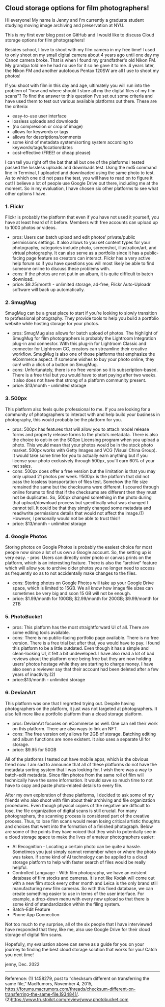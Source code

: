 ## Cloud storage options for film photographers!

Hi everyone! My name is Jenny and I'm currently a graduate student studying moving image archiving and preservation at NYU.

This is my first ever blog post on GitHub and I would like to discuss Cloud storage options for film photographers!

Besides school, I love to shoot with my film camera in my free time!
I used to only shoot on my small digital camera about 4 years ago until one day my Canon camera broke. That is when I found my grandfather's old Nikon FM. My grandpa told me he had no use for it so he gave it to me. 4 years later, the Nikon FM and another autofocus Pentax 120SW are all I use to shoot my photos!

If you shoot with film in this day and age, ultimately you will run into the problem of "how and where should I store all my the digital files of my film scans"? To find the answer to this question I've set out some criteria and have used them to test out various available platforms out there. These are the criteria:
- easy-to-use user interface
- lossless uploads and downloads
- (no compression or crop of image)
- allows for keywords or tags
- allows for descriptions/comments
- some kind of metadata system/sorting system according to keywords/tags/location/dates
- cost-effective (FREE! or cheap please)

I can tell you right off the bat that all but one of the platforms I tested passed the lossless uploads and downloads test. Using the md5 command line in Terminal, I uploaded and downloaded using the same photo to test. As to which one did not pass the test, you will have to read on to figure it out! I believe a lot of people use Google Drive out there, including me at the moment. So in my evaluation, I have chosen six other platforms to see what other options I have.

### 1. Flickr
Flickr is probably the platform that even if you have not used it yourself, you have at least heard of it before. Members with free accounts can upload up to 1000 photos or videos.
- pros: Users can batch upload and edit photos’ private/public permissions settings. It also allows to you set content types for your photography, categories include photo, screenshot, illustration/art, and virtual photography. It can also serve as a portfolio since it has a public-facing page feature so creators can interact. Flickr has a very active help forum so if you have questions you will most likely be able to find someone online to discuss these problems with.
- cons: If the photos are not put in an album, it is quite difficult to batch download.
- price: $8.25/month - unlimited storage, ad-free, Flickr Auto-Uploadr software will back up automatically.

### 2. SmugMug
SmugMug can be a great place to start if you’re looking to slowly transition to professional photography. They provide tools to help you build a portfolio website while hosting storage for your photos.
- pros: SmugMug also allows for batch upload of photos. The highlight of SmugMug for film photographers is probably the Lightroom Integration plug-in and connector. With this plug-in for Lightroom Classic and connector for Lightroom CC, creators can streamline their creative workflow. SmugMug is also one of those platforms that emphasize the eCommerce aspect. If someone wishes to buy your photo online, they can! with a click of a button on SmugMug.
- cons: Unfortunately, there is no free version so it is subscription-based. There is a free trial but you would have to start paying after two weeks. It also does not have that strong of a platform community present.
- price: $13/month - unlimited storage

### 3. 500px
This platform also feels quite professional to me. If you are looking for a community of photographers to interact with and help build your business in photography, this would probably be the platform for you.
- pros: 500px has features that will allow you to attach model release forms and property release forms to the photo’s metadata. There is also the choice to opt-in on the 500px Licensing program when you upload a photo. This would mean that your photos would be in the stock photo market. 500px works with Getty Images and VCG (Visual China Group). It would take some time for you to actually earn anything but if you license your photo exclusively through 500px, you'll earn 60% of your net sales.
- cons: 500px does offer a free version but the limitation is that you may only upload 21 photos per week. !!500px is the platform that did not pass the lossless transportation of files test. Somehow the file size remained the same but the checksums were different. I scoured through online forums to find that if the checksums are different then they must not be duplicates. So, 500px changed something in the photo during that upload/download process but specifically what was changed I cannot tell. It could be that they simply changed some metadata and read/write permissions details that would not affect the image.(1) However, I personally would not be able to trust this!!
- price: $13/month - unlimited storage

### 4. Google Photos
Storing photos on Google Photos is probably the easiest choice for most people now since a lot of us own a Google account. So, the setting up is very easy. - pros: Users can directly order photo or canvas prints on the platform, which is an interesting feature. There is also the “archive” feature which will allow you to archive older photos you no longer need to access as frequently so as to not accidentally make changes to the files.
- cons: Storing photos on Google Photos will take up your Google Drive space, which is limited to 15GB. We all know how image file sizes can sometimes be very big and soon 15 GB will not be enough.
- price: $1.99/month for 100GB; $2.99/month for 200GB; $9.99/month for 2TB

### 5. PhotoBucket
- pros: This platform has the most straightforward UI of all. There are some editing tools available.
- cons: There is no public-facing portfolio page available. There is no free version. There is a free trial but after that, you would have to pay. I found this platform to be a little outdated. Even though it has a simple and clean-looking UI, it felt a bit undeveloped. I have also read a lot of bad reviews about the platform once being free but they are now holding users’ photos hostage while they are starting to charge money. I have also seen a reviewer say that their account had been deleted after a few years of inactivity.(2)
- price:$13/month - unlimited storage

### 6. DevianArt
This platform was one that I regretted trying out. Despite having photographers on the platform, it just was not targeted at photographers. It also felt more like a portfolio platform than a cloud storage platform.
- pros: DevianArt focuses on eCommerce as well. One can sell their work on this platform. There are also ways to link an NFT.
- cons: The free version only allows for 2GB of storage. Batching editing and album functions are none existent. It also uses a separate UI for storage.
- price: $9.95 for 50GB

All of the platforms I tested out have mobile apps, which is the obvious trend now. I am sad to announce that all of these platforms do not have the metadata sorting system that I was looking for. I wish there was a way to batch-edit metadata. Since film photos from the same roll of film will technically have the same information. It would save so much time to not have to copy and paste photo-related details to every file.

After my own exploration of these platforms, I decided to ask some of my friends who also shoot with film about their archiving and file organization procedures. Even though physical copies of the negative are difficult to lose, the file organization of digital scans is still crucial. For many photographers, the scanning process is considered part of the creative process. Thus, to lose film scans would mean losing critical artistic thoughts and choices that went into the formation of a finished photograph. Below are some of the points they have voiced that they wish to potentially see in a cloud storage space to make the lives of amateur photographers easier:
- AI Recognition - Locating a certain photo can be quite a hassle. Sometimes you just simply cannot remember when or where the photo was taken. If some kind of AI technology can be applied to a cloud storage platform to help with faster search of files would be really helpful.
- Controlled Language - With film photography, we have an existent database of film stocks and cameras. It is not like Kodak will come out with a new film stock every other month and Leica is the only brand still manufacturing new film cameras. So with this fixed database, we can create something easier to use in terms of the user interface. For example, a drop-down menu with every new upload so that there is some kind of standardization within the filing system.
- Batch-Edit Feature
- Phone App Connection

Not too much to my surprise, all of the six people that I have interviewed have responded that they, like me, also use Google Drive for their cloud storage of digital film scans.

Hopefully, my evaluation above can serve as a guide for you on your journey to finding the best cloud storage solution that works for you! Catch you next time!

jenny, Dec. 2022

---
Reference:
(1) 1458279, post to “checksum different on transferring the same file,” MacRumors, November 4, 2015, https://forums.macrumors.com/threads/checksum-different-on-transferring-the-same-file.1934841/.
(2)https://www.trustpilot.com/review/www.photobucket.com
